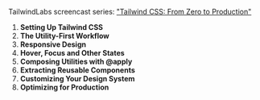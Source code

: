 TailwindLabs screencast series: ["Tailwind CSS: From Zero to Production"](https://www.youtube.com/watch?v=elgqxmdVms8&list=PL5f_mz_zU5eXWYDXHUDOLBE0scnuJofO0&index=1)

1. **Setting Up Tailwind CSS**
2. **The Utility-First Workflow**
3. **Responsive Design**
4. **Hover, Focus and Other States**
5. **Composing Utilities with @apply**
6. **Extracting Reusable Components**
7. **Customizing Your Design System**
8. **Optimizing for Production**